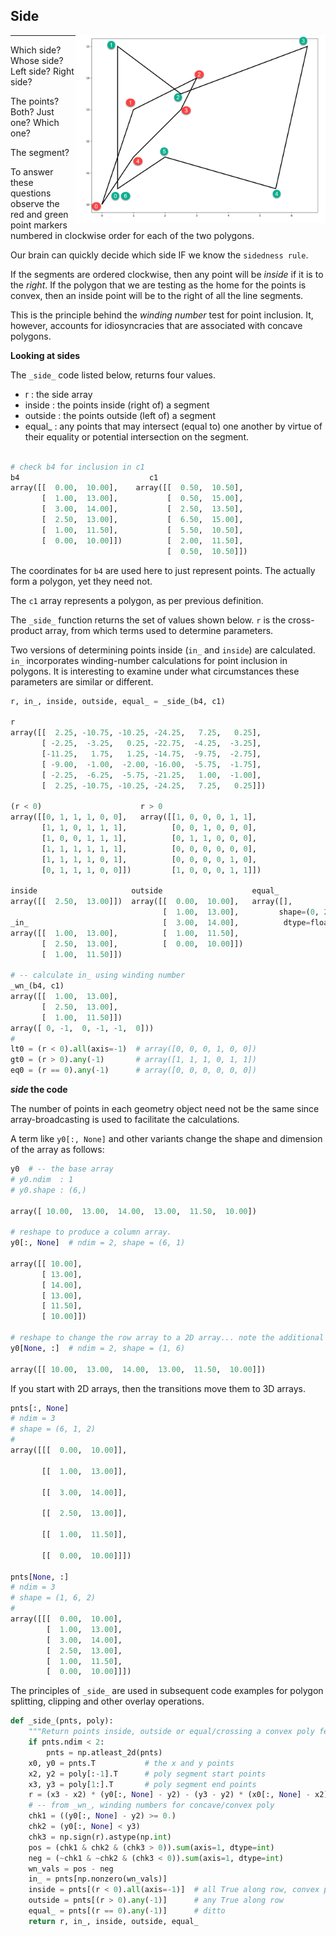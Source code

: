 ## Side

<img src="../images/b4c1_side.png" align="right" width="400"/>

---
Which side?  Whose side?  Left side? Right side?

The points? Both? Just one? Which one?

The segment?

To answer these questions observe the red and green point markers numbered in clockwise order for each of the two polygons.

Our brain can quickly decide which side IF we know the ``sidedness rule``.  

If the segments are ordered clockwise, then any point will be *inside* if it is to the *right*.
If the polygon that we are testing as the home for the points is convex, then an inside point
will be to the right of all the line segments.

This is the principle behind the *winding number* test for point inclusion.  It, however, accounts
for idiosyncracies that are associated with concave polygons.

**Looking at sides**

The ``_side_`` code listed below, returns four values.

- r       : the side array
- inside  : the points inside (right of) a segment
- outside : the points outside (left of) a segment
- equal_  : any points that may intersect (equal to) one another by virtue of their equality or potential intersection on the segment.

```python

# check b4 for inclusion in c1
b4                             c1 
array([[  0.00,  10.00],    array([[  0.50,  10.50],
       [  1.00,  13.00],           [  0.50,  15.00],
       [  3.00,  14.00],           [  2.50,  13.50],
       [  2.50,  13.00],           [  6.50,  15.00],
       [  1.00,  11.50],           [  5.50,  10.50],
       [  0.00,  10.00]])          [  2.00,  11.50],
                                   [  0.50,  10.50]])
```
The coordinates for ``b4`` are used here to just represent points.  The actually form a polygon, yet they need not.

The ``c1`` array represents a polygon, as per previous definition.

The ``_side_`` function returns the set of values shown below.  ``r`` is the cross-product array, from which terms used to determine parameters.

Two versions of determining points inside (``in_`` and ``inside``) are calculated.  ``in_`` incorporates winding-number calculations for point
inclusion in polygons.  It is interesting to examine under what circumstances these parameters are similar or different.

```python
r, in_, inside, outside, equal_ = _side_(b4, c1)

r
array([[  2.25, -10.75, -10.25, -24.25,   7.25,   0.25],
       [ -2.25,  -3.25,   0.25, -22.75,  -4.25,  -3.25],
       [-11.25,   1.75,   1.25, -14.75,  -9.75,  -2.75],
       [ -9.00,  -1.00,  -2.00, -16.00,  -5.75,  -1.75],
       [ -2.25,  -6.25,  -5.75, -21.25,   1.00,  -1.00],
       [  2.25, -10.75, -10.25, -24.25,   7.25,   0.25]])

(r < 0)                      r > 0
array([[0, 1, 1, 1, 0, 0],   array([[1, 0, 0, 0, 1, 1],
       [1, 1, 0, 1, 1, 1],          [0, 0, 1, 0, 0, 0],
       [1, 0, 0, 1, 1, 1],          [0, 1, 1, 0, 0, 0],
       [1, 1, 1, 1, 1, 1],          [0, 0, 0, 0, 0, 0],
       [1, 1, 1, 1, 0, 1],          [0, 0, 0, 0, 1, 0],
       [0, 1, 1, 1, 0, 0]])         [1, 0, 0, 0, 1, 1]])

inside                     outside                    equal_
array([[  2.50,  13.00]])  array([[  0.00,  10.00],   array([],
                                  [  1.00,  13.00],         shape=(0, 2),
_in_                              [  3.00,  14.00],          dtype=float64)
array([[  1.00,  13.00],          [  1.00,  11.50],
       [  2.50,  13.00],          [  0.00,  10.00]])
       [  1.00,  11.50]])

# -- calculate in_ using winding number 
_wn_(b4, c1)
array([[  1.00,  13.00],
       [  2.50,  13.00],
       [  1.00,  11.50]])
array([ 0, -1,  0, -1, -1,  0]))
#
lt0 = (r < 0).all(axis=-1)  # array([0, 0, 0, 1, 0, 0])
gt0 = (r > 0).any(-1)       # array([1, 1, 1, 0, 1, 1])
eq0 = (r == 0).any(-1)      # array([0, 0, 0, 0, 0, 0])

```
**_side_ the code**

The number of points in each geometry object need not be the same since array-broadcasting is used to
facilitate the calculations.

A term like ``y0[:, None]`` and other variants change the shape and dimension of the array as follows:

```python
y0  # -- the base array
# y0.ndim  : 1
# y0.shape : (6,)

array([ 10.00,  13.00,  14.00,  13.00,  11.50,  10.00])

# reshape to produce a column array.
y0[:, None]  # ndim = 2, shape = (6, 1)

array([[ 10.00],
       [ 13.00],
       [ 14.00],
       [ 13.00],
       [ 11.50],
       [ 10.00]])

# reshape to change the row array to a 2D array... note the additional [ ] around the coordinates
y0[None, :]  # ndim = 2, shape = (1, 6)

array([[ 10.00,  13.00,  14.00,  13.00,  11.50,  10.00]])

```

If you start with 2D arrays, then the transitions move them to 3D arrays.

```python
pnts[:, None]
# ndim = 3
# shape = (6, 1, 2)
#
array([[[  0.00,  10.00]],

       [[  1.00,  13.00]],

       [[  3.00,  14.00]],

       [[  2.50,  13.00]],

       [[  1.00,  11.50]],

       [[  0.00,  10.00]]])

pnts[None, :]
# ndim = 3
# shape = (1, 6, 2)
#
array([[[  0.00,  10.00],
        [  1.00,  13.00],
        [  3.00,  14.00],
        [  2.50,  13.00],
        [  1.00,  11.50],
        [  0.00,  10.00]]])

```

The principles of ``_side_`` are used in subsequent code examples for polygon splitting, clipping and other overlay operations.

```python
def _side_(pnts, poly):
    """Return points inside, outside or equal/crossing a convex poly feature."""
    if pnts.ndim < 2:
        pnts = np.atleast_2d(pnts)
    x0, y0 = pnts.T           # the x and y points
    x2, y2 = poly[:-1].T      # poly segment start points
    x3, y3 = poly[1:].T       # poly segment end points
    r = (x3 - x2) * (y0[:, None] - y2) - (y3 - y2) * (x0[:, None] - x2)
    # -- from _wn_, winding numbers for concave/convex poly
    chk1 = ((y0[:, None] - y2) >= 0.)
    chk2 = (y0[:, None] < y3)
    chk3 = np.sign(r).astype(np.int)
    pos = (chk1 & chk2 & (chk3 > 0)).sum(axis=1, dtype=int)
    neg = (~chk1 & ~chk2 & (chk3 < 0)).sum(axis=1, dtype=int)
    wn_vals = pos - neg
    in_ = pnts[np.nonzero(wn_vals)]
    inside = pnts[(r < 0).all(axis=-1)]  # all True along row, convex polys only
    outside = pnts[(r > 0).any(-1)]      # any True along row
    equal_ = pnts[(r == 0).any(-1)]      # ditto
    return r, in_, inside, outside, equal_

```


